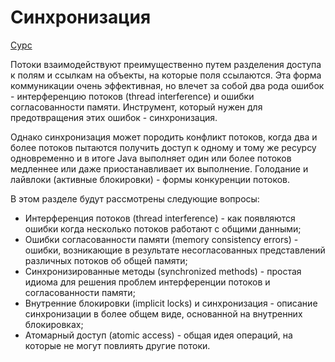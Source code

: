 # Синхронизация  

[Сурс](https://docs.oracle.com/javase/tutorial/essential/concurrency/sync.html)  

Потоки взаимодействуют преимущественно путем разделения доступа к полям и ссылкам на объекты, на которые поля ссылаются. Эта форма коммуникации очень эффективная, но влечет за собой два рода ошибок - интерференцию потоков (thread interference) и ошибки согласованности памяти. Инструмент, который нужен для предотвращения этих ошибок - синхронизация.  

Однако синхронизация может породить конфликт потоков, когда два и более потоков пытаются получить доступ к одному и тому же ресурсу одновременно и в итоге Java выполняет один или более потоков медленнее или даже приостанавливает их выполнение. Голодание и лайвлоки (активные блокировки) - формы конкуренции потоков.  

В этом разделе будут рассмотрены следующие вопросы:  

+ Интерференция потоков (thread interference) - как появляются ошибки когда несколько потоков работают с общими данными;  
+ Ошибки согласованности памяти (memory consistency errors) - ошибки, возникающие в результате несогласованных представлений различных потоков об общей памяти;  
+ Синхронизированные методы (synchronized methods) -  простая идиома для решения проблем интерференции потоков и согласованности памяти;  
+ Внутренние блокировки (implicit locks) и синхронизация - описание синхронизации в более общем виде, основанной на внутренних блокировках;  
+ Атомарный доступ (atomic access) - общая идея операций, на которые не могут повлиять другие потоки.  
